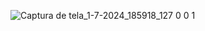 ![Captura de tela_1-7-2024_185918_127 0 0 1](https://github.com/IzaiasFrancisco0/Filter-Items/assets/129807158/393e9b21-0b9f-45bb-9121-333bcac1b181)
